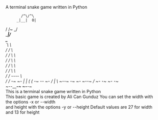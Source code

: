 A terminal snake game written in Python

           /^\/^\
         _|__|  O|
\/     /~     \_/ \
\____|__________/  \
        \_______      \
                `\     \                    \
                /     /                       \       
                 /      /                    \ \      
                /     /                       \ \     
              /      /                         \ \    
             /     /                            \  \  
           /     /             _----_            \   \
          /     /           _-~      ~-_         |   |
         (      (        _-~    _--_    ~-_     _/   |
          \      ~-____-~    _-~    ~-_    ~-_-~    / 
            ~-_           _-~          ~-_       _-~  
               ~--______-~                ~-___-~     
This is a terminal snake game written in Python       
This basic game is created by Ali Can Gunduz
You can set the width with the options -x or --width  
and height with the options -y or --height
Default values are 27 for width and 13 for height    
